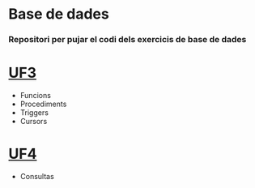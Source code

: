 # Base de dades

### Repositori per pujar el codi dels exercicis de base de dades
# [UF3](https://github.com/dromero4/Base-de-dades/tree/7f4247e86b6d1894903b54f5cd5c1253ea3760b8/UF3)
- Funcions
- Procediments
- Triggers
- Cursors

# [UF4](https://github.com/dromero4/Base-de-dades/tree/7051e4da1802865f8b7bd6645277dce2621150b9/UF4)
- Consultas
